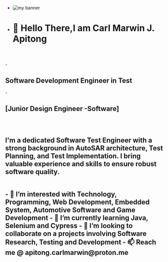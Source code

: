 - <img src="https://media.licdn.com/dms/image/D5616AQGXVb9t7-NbvA/profile-displaybackgroundimage-shrink_350_1400/0/1695472007825?e=1713398400&v=beta&t=IpMXuj7hLqJywu-spyn0KVrdbLooOjsIpD_XH0u_Dv0" alt="my banner"> 
- <h1>👋 Hello There,I am Carl Marwin J. Apitong <h1>
<br>
- <h2>Software Development Engineer in Test</h2>
- <h2>[Junior Design Engineer -Software] <h2> 
<br>
  <p>
    I'm a dedicated Software Test Engineer with a strong background in AutoSAR architecture, Test Planning, and Test Implementation. I bring valuable experience and skills to ensure robust software quality.
  </p>
  <br>
- 👀 I’m interested with Technology, Programming, Web Development, Embedded System, Automotive Software and Game Development
- 🌱 I’m currently learning Java, Selenium and Cypress  
- 💞️ I’m looking to collaborate on a projects involving Software Research, Testing and Development
- 📫 Reach me @ apitong.carlmarwin@proton.me

<!---
apitongcm/apitongcm is a ✨ special ✨ repository because its `README.md` (this file) appears on your GitHub profile.
You can click the Preview link to take a look at your changes.
--->
